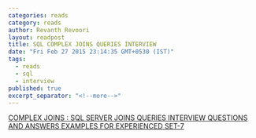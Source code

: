 ```yaml
---
categories: reads
category: reads
author: Revanth Revoori
layout: readpost
title: SQL COMPLEX JOINS QUERIES INTERVIEW
date: "Fri Feb 27 2015 23:14:35 GMT+0530 (IST)"
tags: 
  - reads
  - sql
  - interview
published: true
excerpt_separator: "<!--more-->"
---
```



<a class="embedly-card" href="http://www.interviewquestionspdf.com/2014/07/complex-joins-sql-joins-queries.html">COMPLEX JOINS : SQL SERVER JOINS QUERIES INTERVIEW QUESTIONS AND ANSWERS EXAMPLES FOR EXPERIENCED SET-7  <i class="fa fa-external-link"></i></a>
<!--more-->
